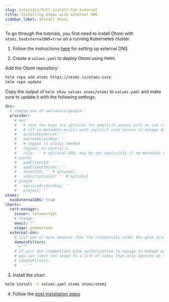 ```yaml
---
slug: tutorials/full-install-for-tutorial
title: Installing Otomi with external DNS
sidebar_label: Install Otomi
---
```


To go through the tutorials, you first need to install Otomi with `otomi.hasExternalDNS=true` on a running Kubernetes cluster.

1. Follow the instructions [here](/docs/installation/optional) for setting up external DNS

2. Create a `values.yaml` to deploy Otomi using Helm

Add the Otomi repository:

```bash
helm repo add otomi https://otomi.io/otomi-core
helm repo update
```

Copy the output of `helm show values otomi/otomi` to `values.yaml` and make sure to update it with the following settings:

```yaml
dns:
  # choose one of aws|azure|google
  provider:
    # aws:
    #   # next two keys are optional for explicit access with an iam role
    #   # (if no metadata exists with implicit role access to manage dns)
    #   accessKeySecret: ''
    #   secretAccessKey: ''
    #   # region is always needed
    #   region: eu-central-1
    #   role: '' # optional ARN, may be set explicitly if no metadata can be accessed
    # azure:
    #   aadClientId: ''
    #   aadClientSecret: ''
    #   tenantId: '' # optional
    #   subscriptionId: '' # optional
    # google:
    #   serviceAccountKey: ''
    #   project: ''
otomi:
  hasExternalDNS: true
charts:
  cert-manager:
    issuer: letsencrypt
    # change:
    email: ""
    stage: production
  external-dns:
    # list one or more domains that the credentials under dns give access to
    domainFilters:
      - ""
    # if your dns credentials give authorization to manage to manage everything on a root domain (i.e. *.example.com)
    # you can limit the scope to a list of zones that only operate on some subdomains here (i.e. test.example.com)
    # zoneIdFilters:
    #   - ''
```

3. Install the chart

```bash
helm install -f values.yaml otomi otomi/otomi
```

4. Follow the [post installation steps](/docs/installation/post-install/)
